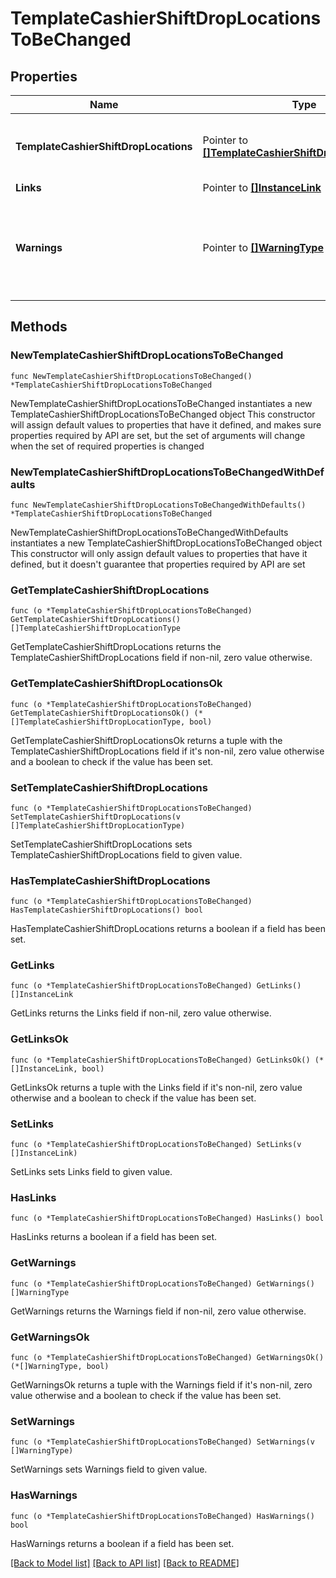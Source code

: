 # TemplateCashierShiftDropLocationsToBeChanged

## Properties

Name | Type | Description | Notes
------------ | ------------- | ------------- | -------------
**TemplateCashierShiftDropLocations** | Pointer to [**[]TemplateCashierShiftDropLocationType**](TemplateCashierShiftDropLocationType.md) | List of Template Cashier Shift Drop Locations. | [optional] 
**Links** | Pointer to [**[]InstanceLink**](InstanceLink.md) |  | [optional] 
**Warnings** | Pointer to [**[]WarningType**](WarningType.md) | Used in conjunction with the Success element to define a business error. | [optional] 

## Methods

### NewTemplateCashierShiftDropLocationsToBeChanged

`func NewTemplateCashierShiftDropLocationsToBeChanged() *TemplateCashierShiftDropLocationsToBeChanged`

NewTemplateCashierShiftDropLocationsToBeChanged instantiates a new TemplateCashierShiftDropLocationsToBeChanged object
This constructor will assign default values to properties that have it defined,
and makes sure properties required by API are set, but the set of arguments
will change when the set of required properties is changed

### NewTemplateCashierShiftDropLocationsToBeChangedWithDefaults

`func NewTemplateCashierShiftDropLocationsToBeChangedWithDefaults() *TemplateCashierShiftDropLocationsToBeChanged`

NewTemplateCashierShiftDropLocationsToBeChangedWithDefaults instantiates a new TemplateCashierShiftDropLocationsToBeChanged object
This constructor will only assign default values to properties that have it defined,
but it doesn't guarantee that properties required by API are set

### GetTemplateCashierShiftDropLocations

`func (o *TemplateCashierShiftDropLocationsToBeChanged) GetTemplateCashierShiftDropLocations() []TemplateCashierShiftDropLocationType`

GetTemplateCashierShiftDropLocations returns the TemplateCashierShiftDropLocations field if non-nil, zero value otherwise.

### GetTemplateCashierShiftDropLocationsOk

`func (o *TemplateCashierShiftDropLocationsToBeChanged) GetTemplateCashierShiftDropLocationsOk() (*[]TemplateCashierShiftDropLocationType, bool)`

GetTemplateCashierShiftDropLocationsOk returns a tuple with the TemplateCashierShiftDropLocations field if it's non-nil, zero value otherwise
and a boolean to check if the value has been set.

### SetTemplateCashierShiftDropLocations

`func (o *TemplateCashierShiftDropLocationsToBeChanged) SetTemplateCashierShiftDropLocations(v []TemplateCashierShiftDropLocationType)`

SetTemplateCashierShiftDropLocations sets TemplateCashierShiftDropLocations field to given value.

### HasTemplateCashierShiftDropLocations

`func (o *TemplateCashierShiftDropLocationsToBeChanged) HasTemplateCashierShiftDropLocations() bool`

HasTemplateCashierShiftDropLocations returns a boolean if a field has been set.

### GetLinks

`func (o *TemplateCashierShiftDropLocationsToBeChanged) GetLinks() []InstanceLink`

GetLinks returns the Links field if non-nil, zero value otherwise.

### GetLinksOk

`func (o *TemplateCashierShiftDropLocationsToBeChanged) GetLinksOk() (*[]InstanceLink, bool)`

GetLinksOk returns a tuple with the Links field if it's non-nil, zero value otherwise
and a boolean to check if the value has been set.

### SetLinks

`func (o *TemplateCashierShiftDropLocationsToBeChanged) SetLinks(v []InstanceLink)`

SetLinks sets Links field to given value.

### HasLinks

`func (o *TemplateCashierShiftDropLocationsToBeChanged) HasLinks() bool`

HasLinks returns a boolean if a field has been set.

### GetWarnings

`func (o *TemplateCashierShiftDropLocationsToBeChanged) GetWarnings() []WarningType`

GetWarnings returns the Warnings field if non-nil, zero value otherwise.

### GetWarningsOk

`func (o *TemplateCashierShiftDropLocationsToBeChanged) GetWarningsOk() (*[]WarningType, bool)`

GetWarningsOk returns a tuple with the Warnings field if it's non-nil, zero value otherwise
and a boolean to check if the value has been set.

### SetWarnings

`func (o *TemplateCashierShiftDropLocationsToBeChanged) SetWarnings(v []WarningType)`

SetWarnings sets Warnings field to given value.

### HasWarnings

`func (o *TemplateCashierShiftDropLocationsToBeChanged) HasWarnings() bool`

HasWarnings returns a boolean if a field has been set.


[[Back to Model list]](../README.md#documentation-for-models) [[Back to API list]](../README.md#documentation-for-api-endpoints) [[Back to README]](../README.md)


